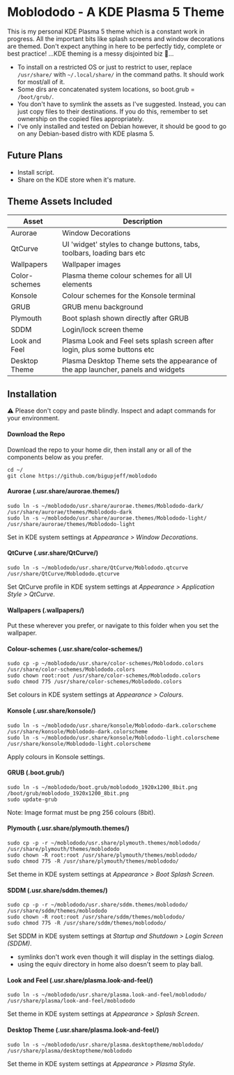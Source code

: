 # Moblododo - A KDE Plasma 5 Theme

This is my personal KDE Plasma 5 theme which is a constant work in progress. All the important bits like splash screens and window decorations are themed. Don't expect anything in here to be perfectly tidy, complete or best practice! ...KDE theming is a messy disjointed biz 🥲...

 - To install on a restricted OS or just to restrict to user, replace `/usr/share/` with `~/.local/share/` in the command paths. It should work for most/all of it.
 - Some dirs are concatenated system locations, so boot.grub = `/boot/grub/`.
 - You don't have to symlink the assets as I've suggested. Instead, you can just copy files to their destinations. If you do this, remember to set ownership on the copied files appropriately.
 - I've only installed and tested on Debian however, it should be good to go on any Debian-based distro with KDE plasma 5.

## Future Plans
 - Install script.
 - Share on the KDE store when it's mature.

## Theme Assets Included

|Asset|Description|
|--|--|
|Aurorae|Window Decorations|
|QtCurve|UI 'widget' styles to change buttons, tabs, toolbars, loading bars etc|
|Wallpapers|Wallpaper images|
|Color-schemes|Plasma theme colour schemes for all UI elements|
|Konsole|Colour schemes for the Konsole terminal|
|GRUB|GRUB menu background|
|Plymouth|Boot splash shown directly after GRUB|
|SDDM|Login/lock screen theme|
|Look and Feel|Plasma Look and Feel sets splash screen after login, plus some buttons etc|
|Desktop Theme|Plasma Desktop Theme sets the appearance of the app launcher, panels and widgets|

## Installation

⚠️ Please don't copy and paste blindly. Inspect and adapt commands for your environment.

#### Download the Repo
Download the repo to your home dir, then install any or all of the components below as you prefer.
```
cd ~/
git clone https://github.com/bigupjeff/moblododo
```

#### Aurorae (.usr.share/aurorae.themes/)
```
sudo ln -s ~/moblododo/usr.share/aurorae.themes/Moblododo-dark/ /usr/share/aurorae/themes/Moblododo-dark
sudo ln -s ~/moblododo/usr.share/aurorae.themes/Moblododo-light/ /usr/share/aurorae/themes/Moblododo-light
```
Set in KDE system settings at *Appearance > Window Decorations*.


#### QtCurve (.usr.share/QtCurve/)
```
sudo ln -s ~/moblododo/usr.share/QtCurve/Moblododo.qtcurve /usr/share/QtCurve/Moblododo.qtcurve
```
Set QtCurve profile in KDE system settings at *Appearance > Application Style > QtCurve*.


#### Wallpapers (.wallpapers/)
Put these wherever you prefer, or navigate to this folder when you set the wallpaper.


#### Colour-schemes (.usr.share/color-schemes/)
```
sudo cp -p ~/moblododo/usr.share/color-schemes/Moblododo.colors /usr/share/color-schemes/Moblododo.colors
sudo chown root:root /usr/share/color-schemes/Moblododo.colors
sudo chmod 775 /usr/share/color-schemes/Moblododo.colors
```
Set colours in KDE system settings at *Appearance > Colours*.


#### Konsole (.usr.share/konsole/)
```
sudo ln -s ~/moblododo/usr.share/konsole/Moblododo-dark.colorscheme /usr/share/konsole/Moblododo-dark.colorscheme
sudo ln -s ~/moblododo/usr.share/konsole/Moblododo-light.colorscheme /usr/share/konsole/Moblododo-light.colorscheme
```
Apply colours in Konsole settings.


#### GRUB (.boot.grub/)
```
sudo ln -s ~/moblododo/boot.grub/moblododo_1920x1200_8bit.png /boot/grub/moblododo_1920x1200_8bit.png
sudo update-grub
```
Note: Image format must be png 256 colours (8bit).


#### Plymouth (.usr.share/plymouth.themes/)
```
sudo cp -p -r ~/moblododo/usr.share/plymouth.themes/moblododo/ /usr/share/plymouth/themes/moblododo
sudo chown -R root:root /usr/share/plymouth/themes/moblododo/
sudo chmod 775 -R /usr/share/plymouth/themes/moblododo/
```
Set theme in KDE system settings at *Appearance > Boot Splash Screen*.


#### SDDM (.usr.share/sddm.themes/)
```
sudo cp -p -r ~/moblododo/usr.share/sddm.themes/moblododo/ /usr/share/sddm/themes/moblododo
sudo chown -R root:root /usr/share/sddm/themes/moblododo/
sudo chmod 775 -R /usr/share/sddm/themes/moblododo/
```
Set SDDM in KDE system settings at *Startup and Shutdown > Login Screen (SDDM)*.
 - symlinks don't work even though it will display in the settings dialog.
 - using the equiv directory in home also doesn't seem to play ball.


#### Look and Feel (.usr.share/plasma.look-and-feel/)
```
sudo ln -s ~/moblododo/usr.share/plasma.look-and-feel/moblododo/ /usr/share/plasma/look-and-feel/moblododo
```
Set theme in KDE system settings at *Appearance > Splash Screen*.


#### Desktop Theme (.usr.share/plasma.look-and-feel/)
```
sudo ln -s ~/moblododo/usr.share/plasma.desktoptheme/moblododo/ /usr/share/plasma/desktoptheme/moblododo
```
Set theme in KDE system settings at *Appearance > Plasma Style*.
